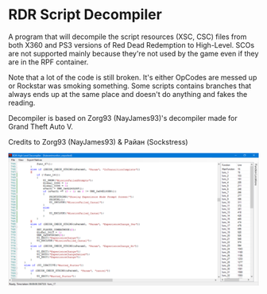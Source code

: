 # RDR Script Decompiler
A program that will decompile the script resources (XSC, CSC) files from both X360 and PS3 versions of Red Dead Redemption to High-Level.
SCOs are not supported mainly because they're not used by the game even if they are in the RPF container.

Note that a lot of the code is still broken. It's either OpCodes are messed up or Rockstar was smoking something.
Some scripts contains branches that always ends up at the same place and doesn't do anything and fakes the reading.

Decompiler is based on Zorg93 (NayJames93)'s decompiler made for Grand Theft Auto V.

Credits to Zorg93 (NayJames93) & Райан (Sockstress)

![Screenshot](screenshot.png)

